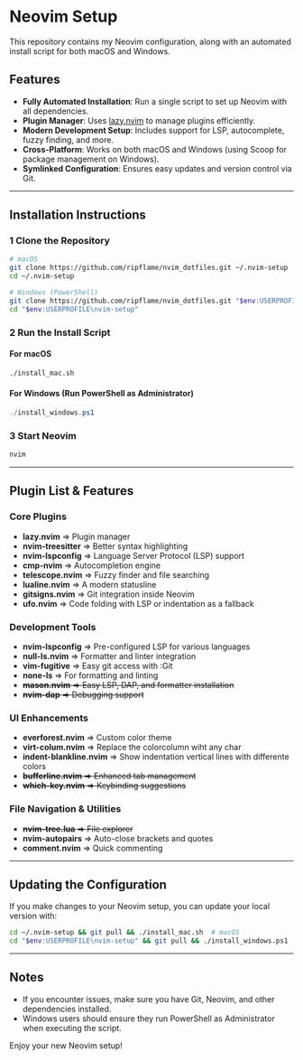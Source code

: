 # Neovim Setup

This repository contains my Neovim configuration, along with an automated install script for both macOS and Windows.
## Features
- **Fully Automated Installation**: Run a single script to set up Neovim with all dependencies.
- **Plugin Manager**: Uses [lazy.nvim](https://github.com/folke/lazy.nvim) to manage plugins efficiently.
- **Modern Development Setup**: Includes support for LSP, autocomplete, fuzzy finding, and more.
- **Cross-Platform**: Works on both macOS and Windows (using Scoop for package management on Windows).
- **Symlinked Configuration**: Ensures easy updates and version control via Git.

---

## Installation Instructions

### **1 Clone the Repository**
```sh
# macOS
git clone https://github.com/ripflame/nvim_dotfiles.git ~/.nvim-setup
cd ~/.nvim-setup

# Windows (PowerShell)
git clone https://github.com/ripflame/nvim_dotfiles.git "$env:USERPROFILE\nvim-setup"
cd "$env:USERPROFILE\nvim-setup"
```

### **2 Run the Install Script**
#### **For macOS**
```sh
./install_mac.sh
```
#### **For Windows** (Run PowerShell as Administrator)
```powershell
./install_windows.ps1
```

### **3 Start Neovim**
```sh
nvim
```

---

## Plugin List & Features

### **Core Plugins**
- **lazy.nvim** => Plugin manager
- **nvim-treesitter** => Better syntax highlighting
- **nvim-lspconfig** => Language Server Protocol (LSP) support
- **cmp-nvim** => Autocompletion engine
- **telescope.nvim** => Fuzzy finder and file searching
- **lualine.nvim** => A modern statusline
- **gitsigns.nvim** => Git integration inside Neovim
- **ufo.nvim** => Code folding with LSP or indentation as a fallback

### **Development Tools**
- **nvim-lspconfig** => Pre-configured LSP for various languages
- **null-ls.nvim** => Formatter and linter integration
- **vim-fugitive** => Easy git access with :Git
- **none-ls** => For formatting and linting
- ~~**mason.nvim** => Easy LSP, DAP, and formatter installation~~
- ~~**nvim-dap** => Debugging support~~

### **UI Enhancements**
- **everforest.nvim** => Custom color theme
- **virt-colum.nvim** => Replace the colorcolumn wiht any char
- **indent-blankline.nvim** => Show indentation vertical lines with differente colors
- ~~**bufferline.nvim** => Enhanced tab management~~
- ~~**which-key.nvim** => Keybinding suggestions~~

### **File Navigation & Utilities**
- ~~**nvim-tree.lua** => File explorer~~
- **nvim-autopairs** => Auto-close brackets and quotes
- **comment.nvim** => Quick commenting

---

## Updating the Configuration
If you make changes to your Neovim setup, you can update your local version with:
```sh
cd ~/.nvim-setup && git pull && ./install_mac.sh  # macOS
cd "$env:USERPROFILE\nvim-setup" && git pull && ./install_windows.ps1  # Windows
```

---

## Notes
- If you encounter issues, make sure you have Git, Neovim, and other dependencies installed.
- Windows users should ensure they run PowerShell as Administrator when executing the script.

Enjoy your new Neovim setup!


